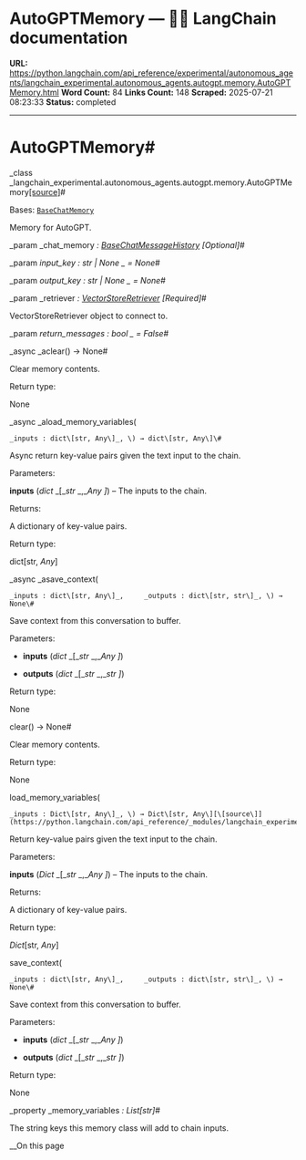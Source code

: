 # AutoGPTMemory — 🦜🔗 LangChain  documentation

**URL:** https://python.langchain.com/api_reference/experimental/autonomous_agents/langchain_experimental.autonomous_agents.autogpt.memory.AutoGPTMemory.html
**Word Count:** 84
**Links Count:** 148
**Scraped:** 2025-07-21 08:23:33
**Status:** completed

---

# AutoGPTMemory\#

_class _langchain\_experimental.autonomous\_agents.autogpt.memory.AutoGPTMemory[\[source\]](https://python.langchain.com/api_reference/_modules/langchain_experimental/autonomous_agents/autogpt/memory.html#AutoGPTMemory)\#     

Bases: [`BaseChatMemory`](https://python.langchain.com/api_reference/langchain/memory/langchain.memory.chat_memory.BaseChatMemory.html#langchain.memory.chat_memory.BaseChatMemory "langchain.memory.chat_memory.BaseChatMemory")

Memory for AutoGPT.

_param _chat\_memory _: [BaseChatMessageHistory](https://python.langchain.com/api_reference/core/chat_history/langchain_core.chat_history.BaseChatMessageHistory.html#langchain_core.chat_history.BaseChatMessageHistory "langchain_core.chat_history.BaseChatMessageHistory")_ _\[Optional\]_\#     

_param _input\_key _: str | None_ _ = None_\#     

_param _output\_key _: str | None_ _ = None_\#     

_param _retriever _: [VectorStoreRetriever](https://python.langchain.com/api_reference/core/vectorstores/langchain_core.vectorstores.base.VectorStoreRetriever.html#langchain_core.vectorstores.base.VectorStoreRetriever "langchain_core.vectorstores.base.VectorStoreRetriever")_ _\[Required\]_\#     

VectorStoreRetriever object to connect to.

_param _return\_messages _: bool_ _ = False_\#     

_async _aclear\(\) → None\#     

Clear memory contents.

Return type:     

None

_async _aload\_memory\_variables\(

    _inputs : dict\[str, Any\]_, \) → dict\[str, Any\]\#     

Async return key-value pairs given the text input to the chain.

Parameters:     

**inputs** \(_dict_ _\[__str_ _,__Any_ _\]_\) – The inputs to the chain.

Returns:     

A dictionary of key-value pairs.

Return type:     

dict\[str, _Any_\]

_async _asave\_context\(

    _inputs : dict\[str, Any\]_,     _outputs : dict\[str, str\]_, \) → None\#     

Save context from this conversation to buffer.

Parameters:     

  * **inputs** \(_dict_ _\[__str_ _,__Any_ _\]_\)

  * **outputs** \(_dict_ _\[__str_ _,__str_ _\]_\)

Return type:     

None

clear\(\) → None\#     

Clear memory contents.

Return type:     

None

load\_memory\_variables\(

    _inputs : Dict\[str, Any\]_, \) → Dict\[str, Any\][\[source\]](https://python.langchain.com/api_reference/_modules/langchain_experimental/autonomous_agents/autogpt/memory.html#AutoGPTMemory.load_memory_variables)\#     

Return key-value pairs given the text input to the chain.

Parameters:     

**inputs** \(_Dict_ _\[__str_ _,__Any_ _\]_\) – The inputs to the chain.

Returns:     

A dictionary of key-value pairs.

Return type:     

_Dict_\[str, _Any_\]

save\_context\(

    _inputs : dict\[str, Any\]_,     _outputs : dict\[str, str\]_, \) → None\#     

Save context from this conversation to buffer.

Parameters:     

  * **inputs** \(_dict_ _\[__str_ _,__Any_ _\]_\)

  * **outputs** \(_dict_ _\[__str_ _,__str_ _\]_\)

Return type:     

None

_property _memory\_variables _: List\[str\]_\#     

The string keys this memory class will add to chain inputs.

__On this page